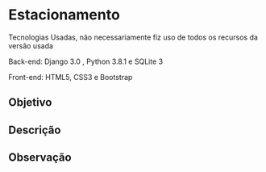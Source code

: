 # Estacionamento

<p>Tecnologias Usadas, não necessariamente fiz uso de todos os recursos da versão usada</p>
<p>Back-end: Django 3.0 , Python 3.8.1 e SQLite 3</p>
<p>Front-end: HTML5, CSS3 e Bootstrap</p>


## Objetivo


## Descrição


## Observação
